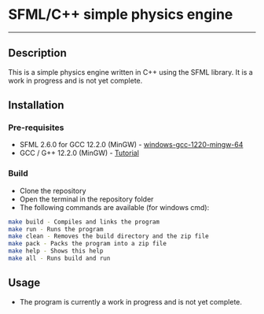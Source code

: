 # SFML/C++ simple physics engine
---
## Description
This is a simple physics engine written in C++ using the SFML library. It is a work in progress and is not yet complete.

## Installation
### Pre-requisites
- SFML 2.6.0 for GCC 12.2.0 (MinGW) - [windows-gcc-1220-mingw-64](https://artifacts.sfml-dev.org/by-branch/master/)
- GCC / G++ 12.2.0 (MinGW) - [Tutorial](https://www.freecodecamp.org/news/how-to-install-c-and-cpp-compiler-on-windows/)

### Build
- Clone the repository
- Open the terminal in the repository folder
- The following commands are available (for windows cmd):
```bash
make build - Compiles and links the program
make run - Runs the program
make clean - Removes the build directory and the zip file
make pack - Packs the program into a zip file
make help - Shows this help
make all - Runs build and run
```

## Usage
- The program is currently a work in progress and is not yet complete.